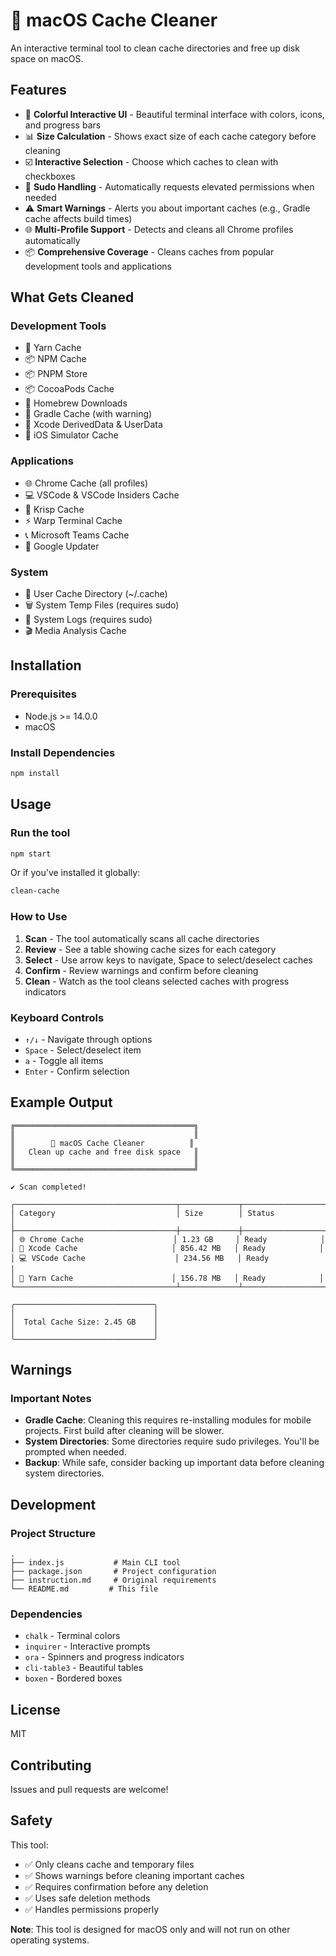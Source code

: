 # 🧹 macOS Cache Cleaner

An interactive terminal tool to clean cache directories and free up disk space on macOS.

## Features

- 🎨 **Colorful Interactive UI** - Beautiful terminal interface with colors, icons, and progress bars
- 📊 **Size Calculation** - Shows exact size of each cache category before cleaning
- ☑️  **Interactive Selection** - Choose which caches to clean with checkboxes
- 🔐 **Sudo Handling** - Automatically requests elevated permissions when needed
- ⚠️  **Smart Warnings** - Alerts you about important caches (e.g., Gradle cache affects build times)
- 🌐 **Multi-Profile Support** - Detects and cleans all Chrome profiles automatically
- 📦 **Comprehensive Coverage** - Cleans caches from popular development tools and applications

## What Gets Cleaned

### Development Tools
- 🧶 Yarn Cache
- 📦 NPM Cache
- 📦 PNPM Store
- 📦 CocoaPods Cache
- 🍺 Homebrew Downloads
- 🐘 Gradle Cache (with warning)
- 🔨 Xcode DerivedData & UserData
- 📱 iOS Simulator Cache

### Applications
- 🌐 Chrome Cache (all profiles)
- 💻 VSCode & VSCode Insiders Cache
- 🎤 Krisp Cache
- ⚡ Warp Terminal Cache
- 📞 Microsoft Teams Cache
- 🔄 Google Updater

### System
- 📁 User Cache Directory (~/.cache)
- 🗑️  System Temp Files (requires sudo)
- 📝 System Logs (requires sudo)
- 🎬 Media Analysis Cache

## Installation

### Prerequisites

- Node.js >= 14.0.0
- macOS

### Install Dependencies

```bash
npm install
```

## Usage

### Run the tool

```bash
npm start
```

Or if you've installed it globally:

```bash
clean-cache
```

### How to Use

1. **Scan** - The tool automatically scans all cache directories
2. **Review** - See a table showing cache sizes for each category
3. **Select** - Use arrow keys to navigate, Space to select/deselect caches
4. **Confirm** - Review warnings and confirm before cleaning
5. **Clean** - Watch as the tool cleans selected caches with progress indicators

### Keyboard Controls

- `↑/↓` - Navigate through options
- `Space` - Select/deselect item
- `a` - Toggle all items
- `Enter` - Confirm selection

## Example Output

```
╔════════════════════════════════════════╗
║                                        ║
║        🧹 macOS Cache Cleaner          ║
║   Clean up cache and free disk space   ║
║                                        ║
╚════════════════════════════════════════╝

✔ Scan completed!

┌────────────────────────────────────┬─────────────┬──────────────────┐
│ Category                           │ Size        │ Status           │
├────────────────────────────────────┼─────────────┼──────────────────┤
│ 🌐 Chrome Cache                    │ 1.23 GB     │ Ready            │
│ 🔨 Xcode Cache                     │ 856.42 MB   │ Ready            │
│ 💻 VSCode Cache                    │ 234.56 MB   │ Ready            │
│ 🧶 Yarn Cache                      │ 156.78 MB   │ Ready            │
└────────────────────────────────────┴─────────────┴──────────────────┘

╭───────────────────────────────╮
│                               │
│  Total Cache Size: 2.45 GB    │
│                               │
╰───────────────────────────────╯
```

## Warnings

### Important Notes

- **Gradle Cache**: Cleaning this requires re-installing modules for mobile projects. First build after cleaning will be slower.
- **System Directories**: Some directories require sudo privileges. You'll be prompted when needed.
- **Backup**: While safe, consider backing up important data before cleaning system directories.

## Development

### Project Structure

```
.
├── index.js           # Main CLI tool
├── package.json       # Project configuration
├── instruction.md     # Original requirements
└── README.md         # This file
```

### Dependencies

- `chalk` - Terminal colors
- `inquirer` - Interactive prompts
- `ora` - Spinners and progress indicators
- `cli-table3` - Beautiful tables
- `boxen` - Bordered boxes

## License

MIT

## Contributing

Issues and pull requests are welcome!

## Safety

This tool:
- ✅ Only cleans cache and temporary files
- ✅ Shows warnings before cleaning important caches
- ✅ Requires confirmation before any deletion
- ✅ Uses safe deletion methods
- ✅ Handles permissions properly

**Note**: This tool is designed for macOS only and will not run on other operating systems.
